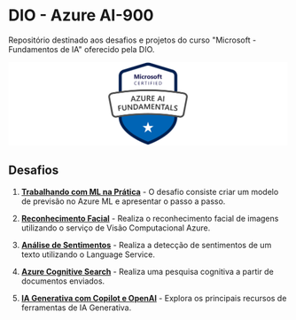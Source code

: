 # DIO - Azure AI-900

Repositório destinado aos desafios e projetos do curso "Microsoft - Fundamentos de IA" oferecido pela DIO.

![Azure AI-900](assets/azure-ai-900.png)

## Desafios

1. **[Trabalhando com ML na Prática](https://github.com/Lucas-p00/DIO-azure-ai900/tree/main/Desafios/1%20-%20Trabalhando%20com%20Machine%20Learning%20na%20Prática%20no%20Azure%20ML)** - O desafio consiste criar um modelo de previsão no Azure ML e apresentar o passo a passo.

2. **[Reconhecimento Facial](https://github.com/Lucas-p00/DIO-azure-ai900/tree/main/Desafios/2%20-%20Reconhecimento%20Facial%20no%20Azure%20ML)** - Realiza o reconhecimento facial de imagens utilizando o serviço de Visão Computacional Azure.

3. **[Análise de Sentimentos](https://github.com/Lucas-p00/DIO-azure-ai900/tree/main/Desafios/3%20-%20Análise%20de%20Sentimentos%20no%20Azure%20AI)** - Realiza a detecção de sentimentos de um texto utilizando o Language Service.

4. **[Azure Cognitive Search](https://github.com/Lucas-p00/DIO-azure-ai900/tree/main/Desafios/4%20-%20Azure%20Cognitive%20Search)** - Realiza uma pesquisa cognitiva a partir de documentos enviados.

5. **[IA Generativa com Copilot e OpenAI](https://github.com/Lucas-p00/DIO-azure-ai900/tree/main/Desafios/5%20-%20IA%20Generativa%20com%20Copilot%20e%20OpenAI)** - Explora os principais recursos de ferramentas de IA Generativa.
